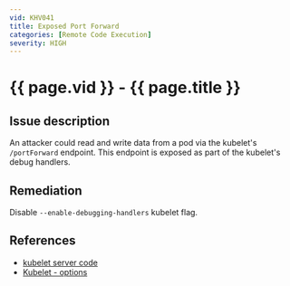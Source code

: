 ```yaml
---
vid: KHV041
title: Exposed Port Forward
categories: [Remote Code Execution]
severity: HIGH
---
```


# {{ page.vid }} - {{ page.title }}

## Issue description

An attacker could read and write data from a pod via the kubelet's `/portForward` endpoint. This endpoint is exposed as part of the kubelet's debug handlers.

## Remediation

Disable `--enable-debugging-handlers` kubelet flag.

## References

- [kubelet server code](https://github.com/kubernetes/kubernetes/blob/4a6935b31fcc4d1498c977d90387e02b6b93288f/pkg/kubelet/server/server.go)
- [Kubelet - options](https://kubernetes.io/docs/reference/command-line-tools-reference/kubelet/#options)